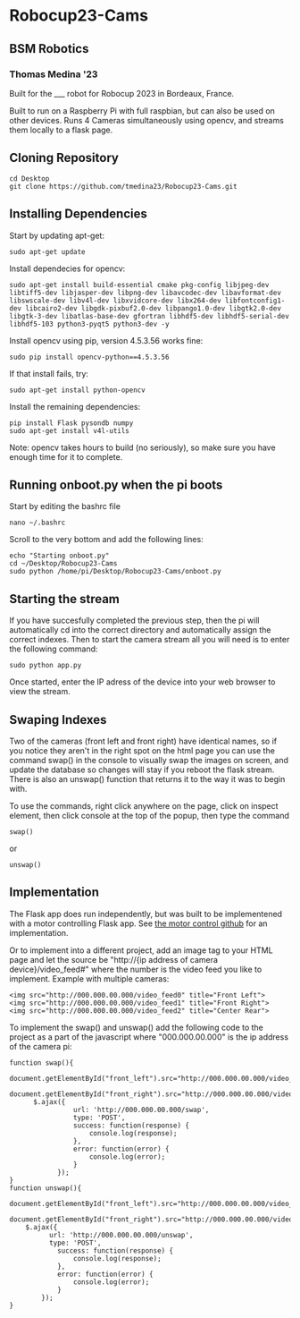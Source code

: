 # Robocup23-Cams
## BSM Robotics
### Thomas Medina '23

Built for the ___ robot for Robocup 2023 in Bordeaux, France.

Built to run on a Raspberry Pi with full raspbian, but can also be used on other devices.
Runs 4 Cameras simultaneously using opencv, and streams them locally to a flask page.

## Cloning Repository

```
cd Desktop
git clone https://github.com/tmedina23/Robocup23-Cams.git
```

## Installing Dependencies
Start by updating apt-get:
```
sudo apt-get update
```
Install dependecies for opencv:
```
sudo apt-get install build-essential cmake pkg-config libjpeg-dev libtiff5-dev libjasper-dev libpng-dev libavcodec-dev libavformat-dev libswscale-dev libv4l-dev libxvidcore-dev libx264-dev libfontconfig1-dev libcairo2-dev libgdk-pixbuf2.0-dev libpango1.0-dev libgtk2.0-dev libgtk-3-dev libatlas-base-dev gfortran libhdf5-dev libhdf5-serial-dev libhdf5-103 python3-pyqt5 python3-dev -y
```
Install opencv using pip, version 4.5.3.56 works fine:
```
sudo pip install opencv-python==4.5.3.56
```
If that install fails, try:
```
sudo apt-get install python-opencv
```
Install the remaining dependencies:
```
pip install Flask pysondb numpy
sudo apt-get install v4l-utils
```
Note: opencv takes hours to build (no seriously), so make sure you have enough time for it to complete.

## Running onboot.py when the pi boots
Start by editing the bashrc file
```
nano ~/.bashrc
```
Scroll to the very bottom and add the following lines:
```
echo "Starting onboot.py"
cd ~/Desktop/Robocup23-Cams
sudo python /home/pi/Desktop/Robocup23-Cams/onboot.py
```

## Starting the stream
If you have succesfully completed the previous step, then the pi will automatically cd into the correct directory and automatically assign the correct indexes. Then to start the camera stream all you will need is to enter the following command:
```
sudo python app.py
```
Once started, enter the IP adress of the device into your web browser to view the stream.

## Swaping Indexes
Two of the cameras (front left and front right) have identical names, so if you notice they aren't in the right spot on the html page you can use the command swap() in the console to visually swap the images on screen, and update the database so changes will stay if you reboot the flask stream. There is also an unswap() function that returns it to the way it was to begin with.

To use the commands, right click anywhere on the page, click on inspect element, then click console at the top of the popup, then type the command
```
swap()
```
or 
```
unswap()
```

## Implementation

The Flask app does run independently, but was built to be implementened with a motor controlling Flask app. See [the motor control github](https://github.com/vcoppo23/Robocup) for an implementation.

Or to implement into a different project, add an image tag to your HTML page and let the source be "http://{ip address of camera device}/video_feed#" where the number is the video feed you like to implement. Example with multiple cameras:
```
<img src="http://000.000.00.000/video_feed0" title="Front Left">
<img src="http://000.000.00.000/video_feed1" title="Front Right">
<img src="http://000.000.00.000/video_feed2" title="Center Rear">
```

To implement the swap() and unswap() add the following code to the project as a part of the javascript where "000.000.00.000" is the ip address of the camera pi:

```
function swap(){
      document.getElementById("front_left").src="http://000.000.00.000/video_feed2";
      document.getElementById("front_right").src="http://000.000.00.000/video_feed1";
      $.ajax({
				url: 'http://000.000.00.000/swap',
				type: 'POST',
				success: function(response) {
					console.log(response);
				},
				error: function(error) {
					console.log(error);
				}
			});
}
function unswap(){
    document.getElementById("front_left").src="http://000.000.00.000/video_feed1";
    document.getElementById("front_right").src="http://000.000.00.000/video_feed2";
    $.ajax({
		  url: 'http://000.000.00.000/unswap',
		  type: 'POST',
			success: function(response) {
				console.log(response);
			},
			error: function(error) {
				console.log(error);
			}
		});
}
```

